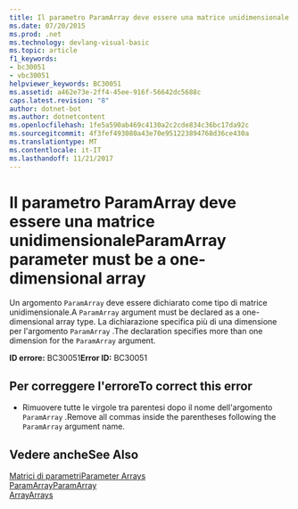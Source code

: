 ```yaml
---
title: Il parametro ParamArray deve essere una matrice unidimensionale
ms.date: 07/20/2015
ms.prod: .net
ms.technology: devlang-visual-basic
ms.topic: article
f1_keywords:
- bc30051
- vbc30051
helpviewer_keywords: BC30051
ms.assetid: a462e73e-2ff4-45ee-916f-56642dc5688c
caps.latest.revision: "8"
author: dotnet-bot
ms.author: dotnetcontent
ms.openlocfilehash: 1fe5a590ab469c4130a2c2cde834c36bc17da92c
ms.sourcegitcommit: 4f3fef493080a43e70e951223894768d36ce430a
ms.translationtype: MT
ms.contentlocale: it-IT
ms.lasthandoff: 11/21/2017
---
```

# <a name="paramarray-parameter-must-be-a-one-dimensional-array"></a><span data-ttu-id="a503f-102">Il parametro ParamArray deve essere una matrice unidimensionale</span><span class="sxs-lookup"><span data-stu-id="a503f-102">ParamArray parameter must be a one-dimensional array</span></span>
<span data-ttu-id="a503f-103">Un argomento `ParamArray` deve essere dichiarato come tipo di matrice unidimensionale.</span><span class="sxs-lookup"><span data-stu-id="a503f-103">A `ParamArray` argument must be declared as a one-dimensional array type.</span></span> <span data-ttu-id="a503f-104">La dichiarazione specifica più di una dimensione per l'argomento `ParamArray` .</span><span class="sxs-lookup"><span data-stu-id="a503f-104">The declaration specifies more than one dimension for the `ParamArray` argument.</span></span>  
  
 <span data-ttu-id="a503f-105">**ID errore:** BC30051</span><span class="sxs-lookup"><span data-stu-id="a503f-105">**Error ID:** BC30051</span></span>  
  
## <a name="to-correct-this-error"></a><span data-ttu-id="a503f-106">Per correggere l'errore</span><span class="sxs-lookup"><span data-stu-id="a503f-106">To correct this error</span></span>  
  
-   <span data-ttu-id="a503f-107">Rimuovere tutte le virgole tra parentesi dopo il nome dell'argomento `ParamArray` .</span><span class="sxs-lookup"><span data-stu-id="a503f-107">Remove all commas inside the parentheses following the `ParamArray` argument name.</span></span>  
  
## <a name="see-also"></a><span data-ttu-id="a503f-108">Vedere anche</span><span class="sxs-lookup"><span data-stu-id="a503f-108">See Also</span></span>  
 [<span data-ttu-id="a503f-109">Matrici di parametri</span><span class="sxs-lookup"><span data-stu-id="a503f-109">Parameter Arrays</span></span>](../../visual-basic/programming-guide/language-features/procedures/parameter-arrays.md)  
 [<span data-ttu-id="a503f-110">ParamArray</span><span class="sxs-lookup"><span data-stu-id="a503f-110">ParamArray</span></span>](../../visual-basic/language-reference/modifiers/paramarray.md)  
 [<span data-ttu-id="a503f-111">Array</span><span class="sxs-lookup"><span data-stu-id="a503f-111">Arrays</span></span>](../../visual-basic/programming-guide/language-features/arrays/index.md)
